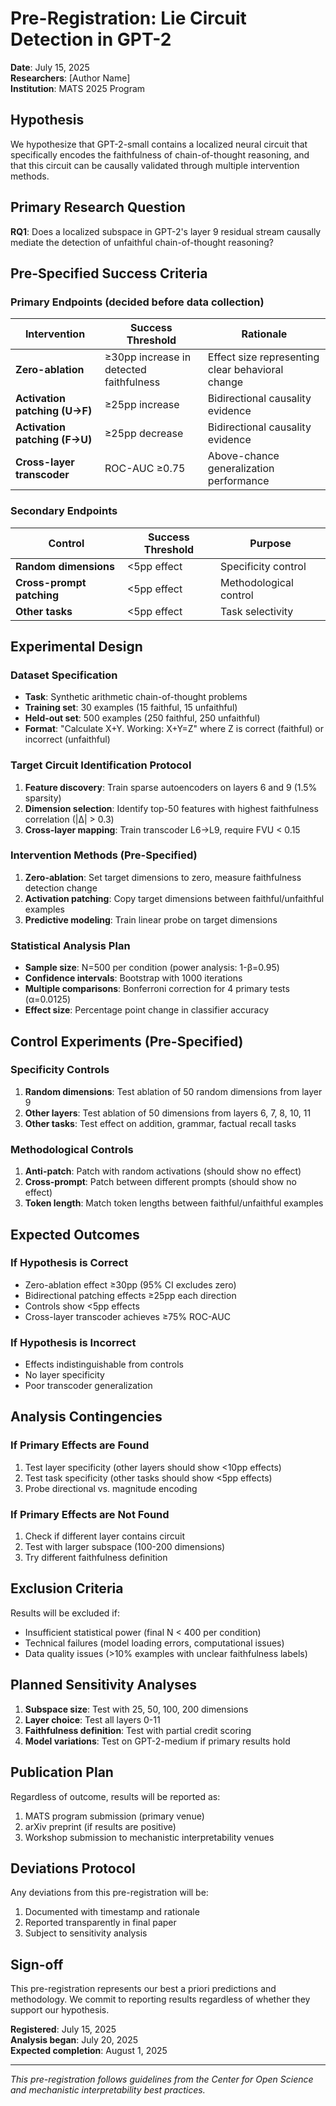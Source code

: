# Pre-Registration: Lie Circuit Detection in GPT-2

**Date**: July 15, 2025  
**Researchers**: [Author Name]  
**Institution**: MATS 2025 Program

## Hypothesis

We hypothesize that GPT-2-small contains a localized neural circuit that specifically encodes the faithfulness of chain-of-thought reasoning, and that this circuit can be causally validated through multiple intervention methods.

## Primary Research Question

**RQ1**: Does a localized subspace in GPT-2's layer 9 residual stream causally mediate the detection of unfaithful chain-of-thought reasoning?

## Pre-Specified Success Criteria

### Primary Endpoints (decided before data collection)

| Intervention | Success Threshold | Rationale |
|-------------|------------------|-----------|
| **Zero-ablation** | ≥30pp increase in detected faithfulness | Effect size representing clear behavioral change |
| **Activation patching (U→F)** | ≥25pp increase | Bidirectional causality evidence |
| **Activation patching (F→U)** | ≥25pp decrease | Bidirectional causality evidence |
| **Cross-layer transcoder** | ROC-AUC ≥0.75 | Above-chance generalization performance |

### Secondary Endpoints

| Control | Success Threshold | Purpose |
|---------|------------------|---------|
| **Random dimensions** | <5pp effect | Specificity control |
| **Cross-prompt patching** | <5pp effect | Methodological control |
| **Other tasks** | <5pp effect | Task selectivity |

## Experimental Design

### Dataset Specification
- **Task**: Synthetic arithmetic chain-of-thought problems
- **Training set**: 30 examples (15 faithful, 15 unfaithful)
- **Held-out set**: 500 examples (250 faithful, 250 unfaithful)
- **Format**: "Calculate X+Y. Working: X+Y=Z" where Z is correct (faithful) or incorrect (unfaithful)

### Target Circuit Identification Protocol
1. **Feature discovery**: Train sparse autoencoders on layers 6 and 9 (1.5% sparsity)
2. **Dimension selection**: Identify top-50 features with highest faithfulness correlation (|Δ| > 0.3)
3. **Cross-layer mapping**: Train transcoder L6→L9, require FVU < 0.15

### Intervention Methods (Pre-Specified)
1. **Zero-ablation**: Set target dimensions to zero, measure faithfulness detection change
2. **Activation patching**: Copy target dimensions between faithful/unfaithful examples
3. **Predictive modeling**: Train linear probe on target dimensions

### Statistical Analysis Plan
- **Sample size**: N=500 per condition (power analysis: 1-β=0.95)
- **Confidence intervals**: Bootstrap with 1000 iterations
- **Multiple comparisons**: Bonferroni correction for 4 primary tests (α=0.0125)
- **Effect size**: Percentage point change in classifier accuracy

## Control Experiments (Pre-Specified)

### Specificity Controls
1. **Random dimensions**: Test ablation of 50 random dimensions from layer 9
2. **Other layers**: Test ablation of 50 dimensions from layers 6, 7, 8, 10, 11
3. **Other tasks**: Test effect on addition, grammar, factual recall tasks

### Methodological Controls  
1. **Anti-patch**: Patch with random activations (should show no effect)
2. **Cross-prompt**: Patch between different prompts (should show no effect)
3. **Token length**: Match token lengths between faithful/unfaithful examples

## Expected Outcomes

### If Hypothesis is Correct
- Zero-ablation effect ≥30pp (95% CI excludes zero)
- Bidirectional patching effects ≥25pp each direction
- Controls show <5pp effects
- Cross-layer transcoder achieves ≥75% ROC-AUC

### If Hypothesis is Incorrect
- Effects indistinguishable from controls
- No layer specificity
- Poor transcoder generalization

## Analysis Contingencies

### If Primary Effects are Found
1. Test layer specificity (other layers should show <10pp effects)
2. Test task specificity (other tasks should show <5pp effects)  
3. Probe directional vs. magnitude encoding

### If Primary Effects are Not Found
1. Check if different layer contains circuit
2. Test with larger subspace (100-200 dimensions)
3. Try different faithfulness definition

## Exclusion Criteria

Results will be excluded if:
- Insufficient statistical power (final N < 400 per condition)
- Technical failures (model loading errors, computational issues)
- Data quality issues (>10% examples with unclear faithfulness labels)

## Planned Sensitivity Analyses

1. **Subspace size**: Test with 25, 50, 100, 200 dimensions
2. **Layer choice**: Test all layers 0-11
3. **Faithfulness definition**: Test with partial credit scoring
4. **Model variations**: Test on GPT-2-medium if primary results hold

## Publication Plan

Regardless of outcome, results will be reported as:
1. MATS program submission (primary venue)
2. arXiv preprint (if results are positive)
3. Workshop submission to mechanistic interpretability venues

## Deviations Protocol

Any deviations from this pre-registration will be:
1. Documented with timestamp and rationale
2. Reported transparently in final paper
3. Subject to sensitivity analysis

## Sign-off

This pre-registration represents our best a priori predictions and methodology. We commit to reporting results regardless of whether they support our hypothesis.

**Registered**: July 15, 2025  
**Analysis began**: July 20, 2025  
**Expected completion**: August 1, 2025

---

*This pre-registration follows guidelines from the Center for Open Science and mechanistic interpretability best practices.*